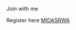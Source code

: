 Join with me 

Register here [MIDASRWA](https://t.me/MidasRWA_bot/app?startapp=ref_c3be79ec-a6ae-45c4-8879-1dfe04ea5013)
